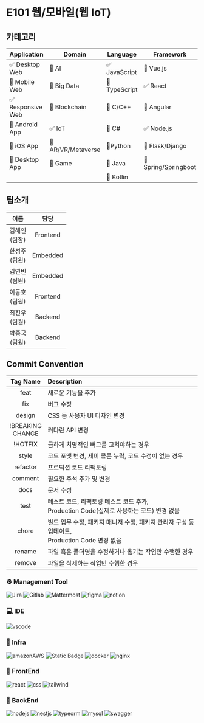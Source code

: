 # E101 웹/모바일(웹 IoT)

## 카테고리
| Application | Domain | Language | Framework |
| ---- | ---- | ---- | ---- |
| :white_check_mark: Desktop Web | :black_square_button: AI | :white_check_mark: JavaScript | :black_square_button: Vue.js |
| :black_square_button: Mobile Web | :black_square_button: Big Data | :black_square_button: TypeScript | :white_check_mark: React |
| :white_check_mark: Responsive Web | :black_square_button: Blockchain | :black_square_button: C/C++ | :black_square_button: Angular |
| :black_square_button: Android App | :white_check_mark: IoT | :black_square_button: C# | :white_check_mark: Node.js |
| :black_square_button: iOS App | :black_square_button: AR/VR/Metaverse | :black_square_button: ​Python | :black_square_button: Flask/Django |
| :black_square_button: Desktop App | :black_square_button: Game | :black_square_button: Java | :black_square_button: Spring/Springboot |
| | | :black_square_button: Kotlin | |

## 팀소개
|이름|담당|
|:--:|:--:|
|김해인<br>(팀장)|Frontend|
|한성주<br>(팀원)|Embedded|
|김연빈<br>(팀원)|Embedded|
|이동호<br>(팀원)|Frontend|
|최진우<br>(팀원)|Backend|
|박종국<br>(팀원)|Backend|

## Commit Convention
|Tag Name|Description|
|:--:|:--|
|feat|새로운 기능을 추가|
|fix|버그 수정|
|design|CSS 등 사용자 UI 디자인 변경|
|!BREAKING<br/>CHANGE|커다란 API 변경|
|!HOTFIX|급하게 치명적인 버그를 고쳐야하는 경우|
|style|코드 포맷 변경, 세미 콜론 누락, 코드 수정이 없는 경우|
|refactor|프로덕션 코드 리팩토링|
|comment|필요한 주석 추가 및 변경|
|docs|문서 수정|
|test|테스트 코드, 리팩토링 테스트 코드 추가, <br/>Production Code(실제로 사용하는 코드) 변경 없음|
|chore|빌드 업무 수정, 패키지 매니저 수정, 패키지 관리자 구성 등 업데이트, <br/>Production Code 변경 없음|
|rename|파일 혹은 폴더명을 수정하거나 옮기는 작업만 수행한 경우|
|remove|파일을 삭제하는 작업만 수행한 경우|

 ### ⚙ Management Tool
<img alt="Jira" src ="https://img.shields.io/badge/jira-3776AB.svg?&style=for-the-badge&logo=jira&logoColor=white"/>

<img alt="Gitlab" src ="https://img.shields.io/badge/gitlab-3776AB.svg?&style=for-the-badge&logo=gitlab&logoColor=white&color=orange"/>

<img alt="Mattermost" src ="https://img.shields.io/badge/Mattermost-3776AB.svg?&style=for-the-badge&logo=Mattermost&logoColor=white"/>

<img alt="figma" src ="https://img.shields.io/badge/figma-3776AB.svg?&style=for-the-badge&logo=figma&logoColor=white&color=red"/>

<img alt="notion" src ="https://img.shields.io/badge/notion-3776AB.svg?&style=for-the-badge&logo=notion&logoColor=white&color=black"/>

### 💻 IDE

<img alt="vscode" src ="https://img.shields.io/badge/vscode-3776AB.svg?&style=for-the-badge&logo=visualstudiocode&logoColor=white&"/>

### 🔑 Infra
<img alt="amazonAWS" src ="https://img.shields.io/badge/amazon aws-3776AB.svg?&style=for-the-badge&logo=amazonAWS&logoColor=white&color=black"/>

<img alt="Static Badge" src="https://img.shields.io/badge/jenkins-3776AB.svg?&style=for-the-badge&logo=jenkins&logoColor=white& color=red"/>

<img alt="docker" src ="https://img.shields.io/badge/docker-3776AB.svg?&style=for-the-badge&logo=docker&logoColor=white&color=blue"/>

<img alt="nginx" src ="https://img.shields.io/badge/nginx-3776AB.svg?&style=for-the-badge&logo=nginx&logoColor=white&color=green"/>

### 🔑 FrontEnd

<img alt="react" src ="https://img.shields.io/badge/react-3776AB.svg?&style=for-the-badge&logo=react&logoColor=white&color=blue"/>

<img alt="css" src ="https://img.shields.io/badge/css-3776AB.svg?&style=for-the-badge&logo=css3&logoColor=white&color=blue"/>

<img alt="tailwind" src ="https://img.shields.io/badge/tailwind-3776AB.svg?&style=for-the-badge&logo=tailwind css&logoColor=white&color=blue"/>

### 📱 BackEnd

<img alt="nodejs" src ="https://img.shields.io/badge/nodejs-3776AB.svg?&style=for-the-badge&logo=Node.js&logoColor=white&color=darkgreen"/>

<img alt="nestjs" src ="https://img.shields.io/badge/nestjs-3776AB.svg?&style=for-the-badge&logo=nest.js&logoColor=white&color=blue"/>

<img alt="typeorm" src ="https://img.shields.io/badge/typeorm-3776AB.svg?&style=for-the-badge&logo=typeorm&logoColor=white&color=blue"/>

<img alt="mysql" src ="https://img.shields.io/badge/mysql-3776AB.svg?&style=for-the-badge&logo=mysql&logoColor=blue&color=lightblue"/>

<img alt="swagger" src ="https://img.shields.io/badge/swagger-3776AB.svg?&style=for-the-badge&logo=swagger&logoColor=white&swagger=blue"/>

